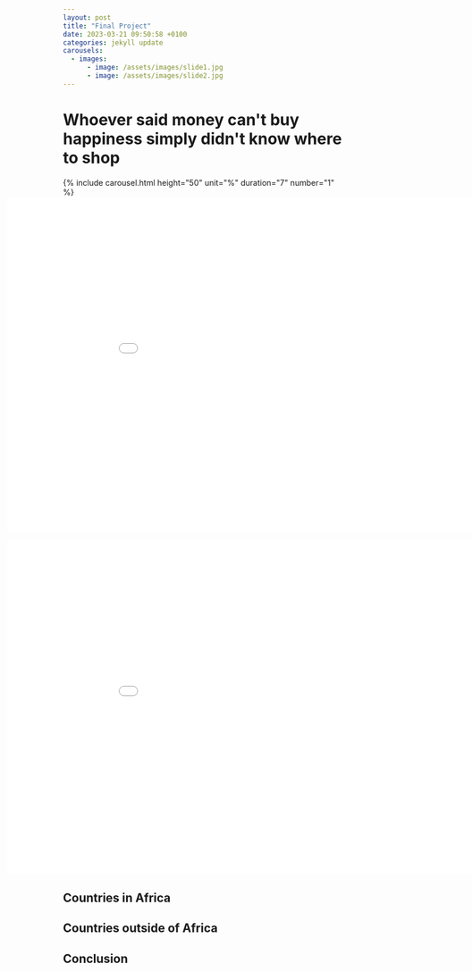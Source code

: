 ```yaml
---
layout: post
title: "Final Project"
date: 2023-03-21 09:50:58 +0100
categories: jekyll update
carousels:
  - images:
      - image: /assets/images/slide1.jpg
      - image: /assets/images/slide2.jpg
---
```


# Whoever said money can't buy happiness simply didn't know where to shop

<div> {% include carousel.html height="50" unit="%" duration="7" number="1" %} </div>
<embed 
       type="text/html" 
       src="/assets/images/Average_happiness_2015_to_2022_comparison.html"
       width="1000"
       height="600"
       style="margin-left: -100px"
       >

<embed 
       type="text/html" 
       src="/assets/images/Average_life_expectancy_across_the_world.html"
       width="1000"
       height="600"
       style="margin-left: -100px"
       >

## Countries in Africa

## Countries outside of Africa

## Conclusion

